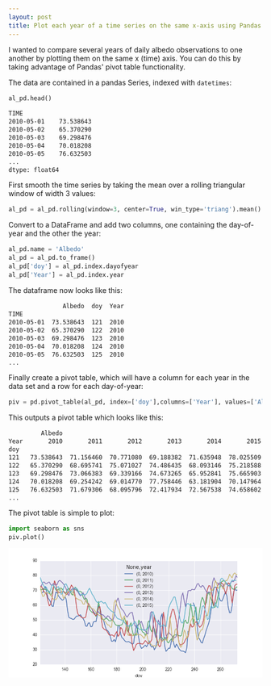 ```yaml
---
layout: post
title: Plot each year of a time series on the same x-axis using Pandas
---
```


I wanted to compare several years of daily albedo observations to one another by plotting them on the same x (time) axis. You can do this by taking advantage of Pandas' pivot table functionality.

The data are contained in a pandas Series, indexed with `datetimes`:

```python
al_pd.head()
```
```
TIME
2010-05-01    73.538643
2010-05-02    65.370290
2010-05-03    69.298476
2010-05-04    70.018208
2010-05-05    76.632503
...
dtype: float64
```

First smooth the time series by taking the mean over a rolling triangular window of width 3 values:

```python
al_pd = al_pd.rolling(window=3, center=True, win_type='triang').mean()
```

Convert to a DataFrame and add two columns, one containing the day-of-year and the other the year:

```python
al_pd.name = 'Albedo'
al_pd = al_pd.to_frame()
al_pd['doy'] = al_pd.index.dayofyear
al_pd['Year'] = al_pd.index.year
```

The dataframe now looks like this:

```
               Albedo  doy  Year
TIME                            
2010-05-01  73.538643  121  2010
2010-05-02  65.370290  122  2010
2010-05-03  69.298476  123  2010
2010-05-04  70.018208  124  2010
2010-05-05  76.632503  125  2010
...
```

Finally create a pivot table, which will have a column for each year in the data set and a row for each day-of-year:

```python
piv = pd.pivot_table(al_pd, index=['doy'],columns=['Year'], values=['Albedo'])
```

This outputs a pivot table which looks like this:

```
         Albedo                                                       
Year       2010       2011       2012       2013       2014       2015
doy                                                                   
121   73.538643  71.156460  70.771080  69.188382  71.635948  78.025509
122   65.370290  68.695741  75.071027  74.486435  68.093146  75.218588
123   69.298476  73.066383  69.339166  74.673265  65.952841  75.665903
124   70.018208  69.254242  69.014770  77.758446  63.181904  70.147964
125   76.632503  71.679306  68.095796  72.417934  72.567538  74.658602
...
```

The pivot table is simple to plot:

```python
import seaborn as sns
piv.plot()
```

![Plot of daily albedo each year](../images/posts/2016-06-21-albedo.png)